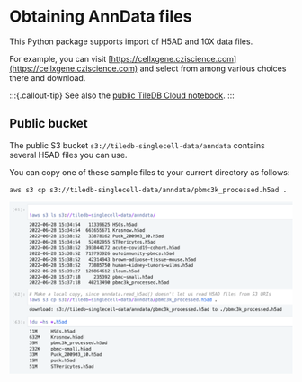 # Obtaining AnnData files

This Python package supports import of H5AD and 10X data files.

For example, you can visit [https://cellxgene.cziscience.com](https://cellxgene.cziscience.com) and
select from among various choices there and download.

:::{.callout-tip}
See also the
[public TileDB Cloud notebook](https://cloud.tiledb.com/notebooks/details/johnkerl-tiledb/33c4fe81-d15f-43cd-a588-5c277cf70cb6/preview).
:::

## Public bucket

The public S3 bucket `s3://tiledb-singlecell-data/anndata` contains several H5AD files you can use.

You can copy one of these sample files to your current directory as follows:

```
aws s3 cp s3://tiledb-singlecell-data/anndata/pbmc3k_processed.h5ad .
```

![](images/public-bucket.png)
